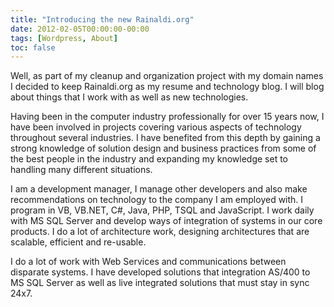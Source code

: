 ```yaml
---
title: "Introducing the new Rainaldi.org"
date: 2012-02-05T00:00:00-00:00
tags: [Wordpress, About]
toc: false
---
```

Well, as part of my cleanup and organization project with my domain names I decided to keep Rainaldi.org as my resume and technology blog. I will blog about things that I work with as well as new technologies.

Having been in the computer industry professionally for over 15 years now, I have been involved in projects covering various aspects of technology throughout several industries. I have benefited from this depth by gaining a strong knowledge of solution design and business practices from some of the best people in the industry and expanding my knowledge set to handling many different situations.

I am a development manager, I manage other developers and also make recommendations on technology to the company I am employed with. I program in VB, VB.NET, C#, Java, PHP, TSQL and JavaScript. I work daily with MS SQL Server and develop ways of integration of systems in our core products. I do a lot of architecture work, designing architectures that are scalable, efficient and re-usable.

I do a lot of work with Web Services and communications between disparate systems. I have developed solutions
that integration AS/400 to MS SQL Server as well as live integrated solutions that must stay in sync 24x7.
